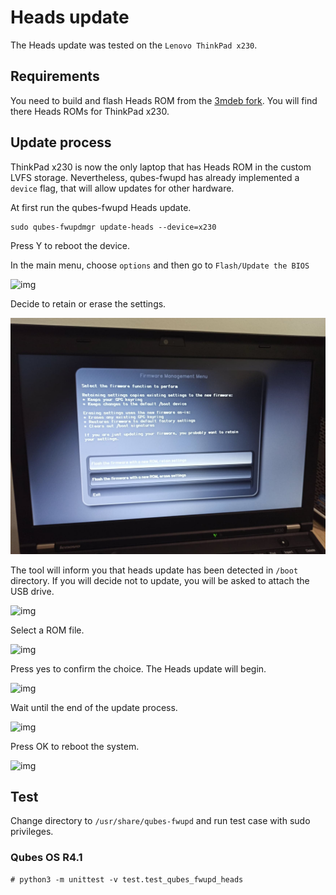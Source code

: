 # Heads update

The Heads update was tested on the `Lenovo ThinkPad x230`.

## Requirements

You need to build and flash Heads ROM from the
[3mdeb fork](https://github.com/3mdeb/heads/tree/qubes-fwupd).
You will find there Heads ROMs for ThinkPad x230.

## Update process

ThinkPad x230 is now the only laptop that has Heads ROM in the custom LVFS
storage. Nevertheless, qubes-fwupd has already implemented a `device` flag, that
will allow updates for other hardware.

At first run the qubes-fwupd Heads update.

```shell
sudo qubes-fwupdmgr update-heads --device=x230
```

Press Y to reboot the device.

In the main menu, choose `options` and then go to `Flash/Update the BIOS`

![img](img/heads_options.jpg)

Decide to retain or erase the settings.

![img](img/heads_firmware_management_menu.jpg)

The tool will inform you that heads update has been detected in `/boot`
directory. If you will decide not to update, you will be asked to attach the
USB drive.

![img](img/heads_detected.jpg)

Select a ROM file.

![img](img/heads_selecting_rom.jpg)

Press yes to confirm the choice. The Heads update will begin.

![img](img/heads_flash_rom.jpg)

Wait until the end of the update process.

![img](img/heads_update_process.jpg)

Press OK to reboot the system.

![img](img/heads_success.jpg)

## Test

Change directory to `/usr/share/qubes-fwupd` and run test case with sudo
privileges.

### Qubes OS R4.1

```shell
# python3 -m unittest -v test.test_qubes_fwupd_heads
